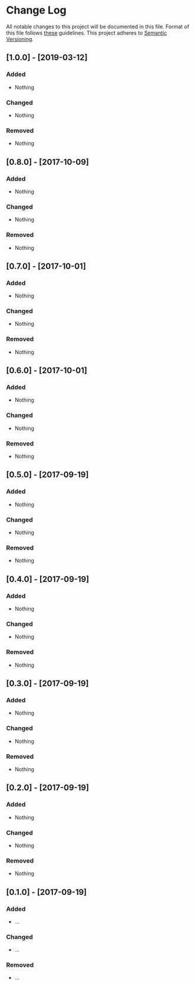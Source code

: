# Change Log

All notable changes to this project will be documented in this file.
Format of this file follows [these](http://keepachangelog.com/) guidelines.
This project adheres to [Semantic Versioning](http://semver.org/).

## [1.0.0] - [2019-03-12]

### Added

- Nothing

### Changed

- Nothing

### Removed

- Nothing

## [0.8.0] - [2017-10-09]

### Added

- Nothing

### Changed

- Nothing

### Removed

- Nothing

## [0.7.0] - [2017-10-01]

### Added

- Nothing

### Changed

- Nothing

### Removed

- Nothing

## [0.6.0] - [2017-10-01]

### Added

- Nothing

### Changed

- Nothing

### Removed

- Nothing

## [0.5.0] - [2017-09-19]

### Added

- Nothing

### Changed

- Nothing

### Removed

- Nothing

## [0.4.0] - [2017-09-19]

### Added

- Nothing

### Changed

- Nothing

### Removed

- Nothing

## [0.3.0] - [2017-09-19]

### Added

- Nothing

### Changed

- Nothing

### Removed

- Nothing

## [0.2.0] - [2017-09-19]

### Added

- Nothing

### Changed

- Nothing

### Removed

- Nothing

## [0.1.0] - [2017-09-19]

### Added

- ...

### Changed

- ...

### Removed

- ...
